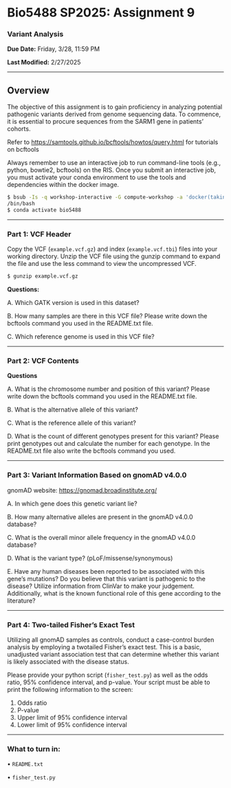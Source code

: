 # Bio5488 SP2025: Assignment 9

### Variant Analysis

**Due Date:** Friday, 3/28, 11:59 PM  

**Last Modified:** 2/27/2025

---
## Overview

The objective of this assignment is to gain proficiency in analyzing potential pathogenic variants derived
from genome sequencing data. To commence, it is essential to procure sequences from the SARM1
gene in patients’ cohorts.

Refer to https://samtools.github.io/bcftools/howtos/query.html for tutorials on bcftools

Always remember to use an interactive job to run command-line tools (e.g., python, bowtie2, bcftools)
on the RIS. Once you submit an interactive job, you must activate your conda environment to use the
tools and dependencies within the docker image. 

```bash
$ bsub -Is -q workshop-interactive -G compute-workshop -a 'docker(takinwe1/bio5488:0.0)'
/bin/bash
$ conda activate bio5488
```
---
### Part 1: VCF Header

Copy the VCF (`example.vcf.gz`) and index (`example.vcf.tbi`) files into your working directory.
Unzip the VCF file using the gunzip command to expand the file and use the less command to view the
uncompressed VCF.

```bash
$ gunzip example.vcf.gz
```

**Questions:**

A. Which GATK version is used in this dataset?

B. How many samples are there in this VCF file? Please write down the bcftools command you used in the README.txt file.

C. Which reference genome is used in this VCF file? 

---

### Part 2: VCF Contents

**Questions**

A. What is the chromosome number and position of this variant? Please write down the bcftools
command you used in the README.txt file.

B. What is the alternative allele of this variant?

C. What is the reference allele of this variant?

D. What is the count of different genotypes present for this variant? Please print genotypes out and
calculate the number for each genotype. In the README.txt file also write the bcftools
command you used. 

---

### Part 3: Variant Information Based on gnomAD v4.0.0

gnomAD website: https://gnomad.broadinstitute.org/

A. In which gene does this genetic variant lie?

B. How many alternative alleles are present in the gnomAD v4.0.0 database?

C. What is the overall minor allele frequency in the gnomAD v4.0.0 database?

D. What is the variant type? (pLoF/missense/synonymous)

E. Have any human diseases been reported to be associated with this gene’s mutations? Do you
believe that this variant is pathogenic to the disease? Utilize information from ClinVar to make
your judgement. Additionally, what is the known functional role of this gene according to the
literature? 

---

### Part 4: Two-tailed Fisher’s Exact Test

Utilizing all gnomAD samples as controls, conduct a case-control burden analysis by employing a twotailed Fisher’s exact test. This is a basic, unadjusted variant association test that can determine
whether this variant is likely associated with the disease status. 

Please provide your python script (`fisher_test.py`) as well as the odds ratio, 95% confidence
interval, and p-value. Your script must be able to print the following information to the screen:
1. Odds ratio
2. P-value
3. Upper limit of 95% confidence interval
4. Lower limit of 95% confidence interval

---

### What to turn in:

• `README.txt`

• `fisher_test.py`
